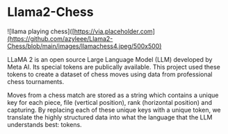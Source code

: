 # Llama2-Chess

![llama playing chess]([https://via.placeholder.com](https://github.com/azyleee/Llama2-Chess/blob/main/images/llamachess4.jpeg/500x500)

LLaMA 2 is an open source Large Language Model (LLM) developed by Meta AI. Its special tokens are publically available. This project used these tokens to create a dataset of chess moves using data from professional chess tournaments. 

Moves from a chess match are stored as a string which contains a unique key for each piece, file (vertical position), rank (horizontal position) and capturing. By replacing each of these unique keys with a unique token, we translate the highly structured data into what the language that the LLM understands best: tokens.
